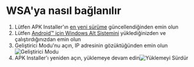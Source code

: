 # WSA'ya nasıl bağlanılır
1. Lütfen APK Installer'ın [en yeni sürüme](https://www.microsoft.com/store/productId/9P2JFQ43FPPG "APK Installer") güncellendiğinden emin olun
2. Lütfen [Android™ için Windows Alt Sistemini](https://www.microsoft.com/store/productId/9P3395VX91NR) yüklediğinizden ve çalıştırdığınızdan emin olun
3. Geliştirici Modu'nu açın, IP adresinin gözüktüğünden emin olun![Geliştirici Modu](https://raw.githubusercontent.com/Paving-Base/APK-Installer/screenshots/Documents/Tutorials/How%20To%20Connect%20WSA/Images/Snipaste_2022-10-02_19-02-09.png)
4. APK Installer'ı yeniden açın, yüklemeye devam edin![Yüklemeyi Sürdür](https://raw.githubusercontent.com/Paving-Base/APK-Installer/screenshots/Documents/Tutorials/How%20To%20Connect%20WSA/Images/Snipaste_2022-10-02_17-34-04.png)
